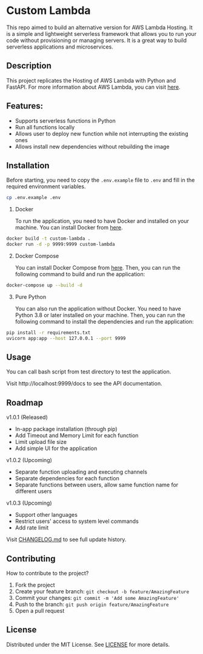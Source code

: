 # Custom Lambda

This repo aimed to build an alternative version for AWS Lambda Hosting. It is a simple and lightweight serverless framework that allows you to run your code without provisioning or managing servers. It is a great way to build serverless applications and microservices.

## Description

This project replicates the Hosting of AWS Lambda with Python and FastAPI. For more information about AWS Lambda, you can visit [here](https://aws.amazon.com/lambda/).

## Features:

- Supports serverless functions in Python
- Run all functions locally
- Allows user to deploy new function while not interrupting the existing ones
- Allows install new dependencies without rebuilding the image

## Installation

Before starting, you need to copy the `.env.example` file to `.env` and fill in the required environment variables.

```bash
cp .env.example .env
```

1. Docker

   To run the application, you need to have Docker and installed on your machine. You can install Docker from [here](https://docs.docker.com/get-docker/).

```bash
docker build -t custom-lambda .
docker run -d -p 9999:9999 custom-lambda
```

2. Docker Compose

   You can install Docker Compose from [here](https://docs.docker.com/compose/install/).
   Then, you can run the following command to build and run the application:

```bash
docker-compose up --build -d
```

3. Pure Python

   You can also run the application without Docker. You need to have Python 3.8 or later installed on your machine. Then, you can run the following command to install the dependencies and run the application:

```bash
pip install -r requirements.txt
uvicorn app:app --host 127.0.0.1 --port 9999
```

## Usage

You can call bash script from test directory to test the application.

Visit http://localhost:9999/docs to see the API documentation.

## Roadmap

v1.0.1 (Released)

- In-app package installation (through pip)
- Add Timeout and Memory Limit for each function
- Limit upload file size
- Add simple UI for the application

v1.0.2 (Upcoming)

- Separate function uploading and executing channels
- Separate dependencies for each function
- Separate functions between users, allow same function name for different users

v1.0.3 (Upcoming)

- Support other languages
- Restrict users' access to system level commands
- Add rate limit

Visit [CHANGELOG.md](CHANGELOG.md) to see full update history.

## Contributing

How to contribute to the project?

1. Fork the project
2. Create your feature branch: `git checkout -b feature/AmazingFeature`
3. Commit your changes: `git commit -m 'Add some AmazingFeature'`
4. Push to the branch: `git push origin feature/AmazingFeature`
5. Open a pull request

## License

Distributed under the MIT License. See [LICENSE](LICENSE) for more details.
